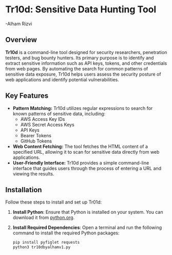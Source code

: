 # Tr10d: Sensitive Data Hunting Tool
-Alham Rizvi
## Overview

**Tr10d** is a command-line tool designed for security researchers, penetration testers, and bug bounty hunters. Its primary purpose is to identify and extract sensitive information such as API keys, tokens, and other credentials from web pages. By automating the search for common patterns of sensitive data exposure, Tr10d helps users assess the security posture of web applications and identify potential vulnerabilities.

## Key Features

- **Pattern Matching:** Tr10d utilizes regular expressions to search for known patterns of sensitive data, including:
  - AWS Access Key IDs
  - AWS Secret Access Keys
  - API Keys
  - Bearer Tokens
  - GitHub Tokens
- **Web Content Fetching:** The tool fetches the HTML content of a specified URL, allowing it to scan for sensitive data directly from web applications.
- **User-Friendly Interface:** Tr10d provides a simple command-line interface that guides users through the process of entering a URL and viewing the results.

## Installation

Follow these steps to install and set up Tr01d:

1. **Install Python**: Ensure that Python is installed on your system. You can download it from [python.org](https://www.python.org/downloads/).

2. **Install Required Dependencies**: Open a terminal and run the following command to install the required Python packages:
   ```bash
   pip install pyfiglet requests
   python3 tr10dbyalhamv1.py
